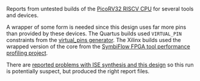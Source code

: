 Reports from untested builds of the [PicoRV32 RISCV
CPU](https://github.com/cliffordwolf/picorv32) for several tools and devices.

A wrapper of some form is needed since this design uses far more pins than
provided by these devices. The Quartus builds used `VIRTUAL_PIN` constraints
from the [virtual_pins
generator](https://github.com/fusesoc/fusesoc-generators). The Xilinx builds
used the wrapped version of the core from the [SymbiFlow FPGA tool performance
profiling project](https://github.com/SymbiFlow/fpga-tool-perf/).

There are [reported problems with ISE synthesis and this
design](https://github.com/cliffordwolf/picorv32/issues/38) so this run is
potentially suspect, but produced the right report files.

